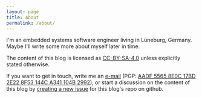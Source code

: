 ```yaml
---
layout: page
title: About
permalink: /about/
---
```


I'm an embedded systems software engineer living in Lüneburg, Germany. Maybe I'll write some more about myself later in time.

The content of this blog is licensed as [CC-BY-SA-4.0](http://creativecommons.org/licenses/by-sa/4.0/) unless explicitly stated otherwise.

If you want to get in touch, write me an [e-mail](mailto:daniel@dwagenk.me) (PGP: [AADF 5565 8E0C 17BD 2E22 8F53 144C A341 104B 2992](http://pgp.key-server.io/0xAADF55658E0C17BD2E228F53144CA341104B2992)), or start a discussion on the content of this blog by [creating a new issue](https://github.com/DWagenk/blog.dwagenk.me/issues/new) for this blog's repo on github.